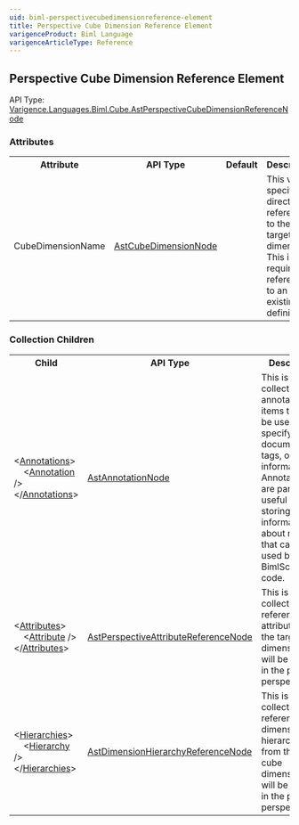 ```yaml
---
uid: biml-perspectivecubedimensionreference-element
title: Perspective Cube Dimension Reference Element
varigenceProduct: Biml Language
varigenceArticleType: Reference
---
```

## Perspective Cube Dimension Reference Element<div class="AssemblyInfoGroup"><div class="CrossReferenceGroup"><div class="CrossReferenceHeader">API Type:</div><div class="CrossReferenceValue"><a href="../api-reference/Varigence.Languages.Biml.Cube.AstPerspectiveCubeDimensionReferenceNode.html">Varigence.Languages.Biml.Cube.AstPerspectiveCubeDimensionReferenceNode</a></div></div></div><div class="AttributeGroup"><h3>Attributes</h3><table id="AttributeList" class="AttributeList"><tbody><tr><th class="AttributeNameColumnHeader">Attribute</th><th class="AttributeTypeColumnHeader">API Type</th><th class="AttributeDefaultColumnHeader">Default</th><th class="AttributeSummaryColumnHeader">Description</th></tr><tr class="ad0"><td class="AttributeName">CubeDimensionName</td><td class="AttributeType"><a href="../api-reference/Varigence.Languages.Biml.Cube.AstCubeDimensionNode.html">AstCubeDimensionNode</a></td><td class="AttributeDefault">&nbsp;</td><td class="AttributeSummary"><div class ="SummaryItem">This value specifies a direct reference to the target cube dimension. This is a required reference to an existing definiton.</div></td></tr></tbody></table></div><div class="ChildGroup">### Collection Children<table id="ChildList" class="ChildList"><tbody><tr><th class="ChildNameColumnHeader">Child</th><th class="ChildTypeColumnHeader">API Type</th><th class="ChildSummaryColumnHeader">Description</th></tr><tr class="cd0"><td class="ChildName"><span class="punc">&lt;</span><a href=Varigence.Languages.Biml.AstNode_Annotations.html">Annotations</a><span class="punc">&gt;</span><br />&nbsp;&nbsp;&nbsp;&nbsp;<span class="punc">&lt;</span><a href=Varigence.Languages.Biml.AstAnnotationNode.html">Annotation</a> <span class="punc">/&gt;</span><br /><span class="punc">&lt;/</span><a href=Varigence.Languages.Biml.AstNode_Annotations.html">Annotations</a><span class="punc">&gt;</span></td><td class="ChildType"><a href="../api-reference/Varigence.Languages.Biml.AstAnnotationNode.html">AstAnnotationNode</a></td><td class="ChildSummary"><div class ="SummaryItem">This is a collection of annotation items that can be used to specify documentation, tags, or other information.  Annotations are particularly useful for storing information about nodes that can be used by BimlScript code. </div> </td></tr><tr class="cd1"><td class="ChildName"><span class="punc">&lt;</span><a href=Varigence.Languages.Biml.Cube.AstPerspectiveCubeDimensionReferenceNode_Attributes.html">Attributes</a><span class="punc">&gt;</span><br />&nbsp;&nbsp;&nbsp;&nbsp;<span class="punc">&lt;</span><a href=Varigence.Languages.Biml.Dimension.AstPerspectiveAttributeReferenceNode.html">Attribute</a> <span class="punc">/&gt;</span><br /><span class="punc">&lt;/</span><a href=Varigence.Languages.Biml.Cube.AstPerspectiveCubeDimensionReferenceNode_Attributes.html">Attributes</a><span class="punc">&gt;</span></td><td class="ChildType"><a href="../api-reference/Varigence.Languages.Biml.Dimension.AstPerspectiveAttributeReferenceNode.html">AstPerspectiveAttributeReferenceNode</a></td><td class="ChildSummary"><div class ="SummaryItem">This is a collection of references to attributes from the target cube dimension that will be included in the parent perspective. </div> </td></tr><tr class="cd0"><td class="ChildName"><span class="punc">&lt;</span><a href=Varigence.Languages.Biml.Cube.AstPerspectiveCubeDimensionReferenceNode_Hierarchies.html">Hierarchies</a><span class="punc">&gt;</span><br />&nbsp;&nbsp;&nbsp;&nbsp;<span class="punc">&lt;</span><a href=Varigence.Languages.Biml.Dimension.AstDimensionHierarchyReferenceNode.html">Hierarchy</a> <span class="punc">/&gt;</span><br /><span class="punc">&lt;/</span><a href=Varigence.Languages.Biml.Cube.AstPerspectiveCubeDimensionReferenceNode_Hierarchies.html">Hierarchies</a><span class="punc">&gt;</span></td><td class="ChildType"><a href="../api-reference/Varigence.Languages.Biml.Dimension.AstDimensionHierarchyReferenceNode.html">AstDimensionHierarchyReferenceNode</a></td><td class="ChildSummary"><div class ="SummaryItem">This is a collection of references to dimension hierarchies from the target cube dimension that will be included in the parent perspective. </div> </td></tr></tbody></table></div>